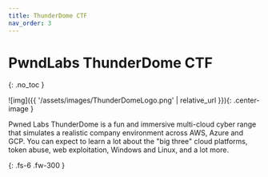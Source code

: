 ```yaml
---
title: ThunderDome CTF
nav_order: 3
---
```


# PwndLabs ThunderDome CTF
{: .no_toc }

![img]({{ '/assets/images/ThunderDomeLogo.png' | relative_url }}){: .center-image }

Pwned Labs ThunderDome is a fun and immersive multi-cloud cyber range that simulates a realistic company environment across AWS, Azure and GCP. You can expect to learn a lot about the "big three" cloud platforms, token abuse, web exploitation, Windows and Linux, and a lot more.

{: .fs-6 .fw-300 }

